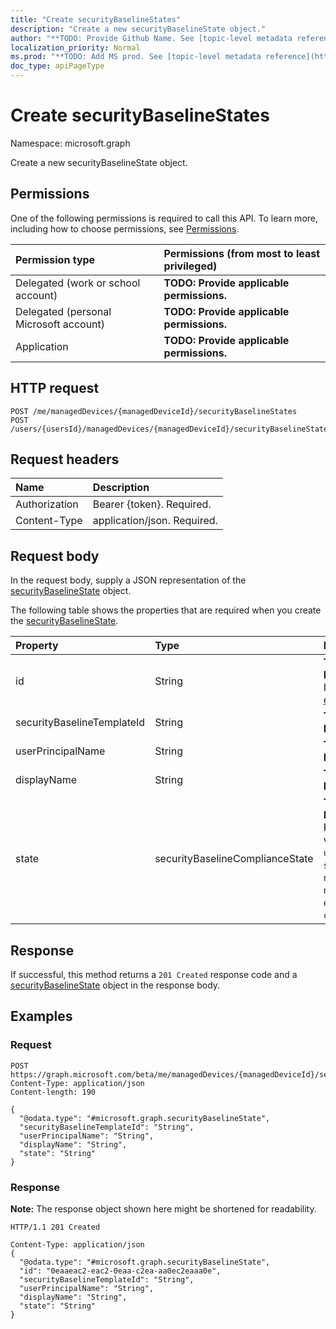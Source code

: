 ```yaml
---
title: "Create securityBaselineStates"
description: "Create a new securityBaselineState object."
author: "**TODO: Provide Github Name. See [topic-level metadata reference](https://msgo.azurewebsites.net/add/document/guidelines/metadata.html#topic-level-metadata)**"
localization_priority: Normal
ms.prod: "**TODO: Add MS prod. See [topic-level metadata reference](https://msgo.azurewebsites.net/add/document/guidelines/metadata.html#topic-level-metadata)**"
doc_type: apiPageType
---
```


# Create securityBaselineStates
Namespace: microsoft.graph

Create a new securityBaselineState object.

## Permissions
One of the following permissions is required to call this API. To learn more, including how to choose permissions, see [Permissions](/graph/permissions-reference).

|Permission type|Permissions (from most to least privileged)|
|:---|:---|
|Delegated (work or school account)|**TODO: Provide applicable permissions.**|
|Delegated (personal Microsoft account)|**TODO: Provide applicable permissions.**|
|Application|**TODO: Provide applicable permissions.**|

## HTTP request

<!-- {
  "blockType": "ignored"
}
-->
``` http
POST /me/managedDevices/{managedDeviceId}/securityBaselineStates
POST /users/{usersId}/managedDevices/{managedDeviceId}/securityBaselineStates
```

## Request headers
|Name|Description|
|:---|:---|
|Authorization|Bearer {token}. Required.|
|Content-Type|application/json. Required.|

## Request body
In the request body, supply a JSON representation of the [securityBaselineState](../resources/intune-securitybaselinestate.md) object.

The following table shows the properties that are required when you create the [securityBaselineState](../resources/intune-securitybaselinestate.md).

|Property|Type|Description|
|:---|:---|:---|
|id|String|**TODO: Add Description** Inherited from [entity](../resources/entity.md)|
|securityBaselineTemplateId|String|**TODO: Add Description**|
|userPrincipalName|String|**TODO: Add Description**|
|displayName|String|**TODO: Add Description**|
|state|securityBaselineComplianceState|**TODO: Add Description**. Possible values are: `unknown`, `secure`, `notApplicable`, `notSecure`, `error`, `conflict`.|



## Response

If successful, this method returns a `201 Created` response code and a [securityBaselineState](../resources/intune-securitybaselinestate.md) object in the response body.

## Examples

### Request
<!-- {
  "blockType": "request",
  "name": "create_securitybaselinestate_from_"
}
-->
``` http
POST https://graph.microsoft.com/beta/me/managedDevices/{managedDeviceId}/securityBaselineStates
Content-Type: application/json
Content-length: 190

{
  "@odata.type": "#microsoft.graph.securityBaselineState",
  "securityBaselineTemplateId": "String",
  "userPrincipalName": "String",
  "displayName": "String",
  "state": "String"
}
```


### Response
**Note:** The response object shown here might be shortened for readability.
<!-- {
  "blockType": "response",
  "truncated": true,
  "@odata.type": "microsoft.graph.securityBaselineState"
}
-->
``` http
HTTP/1.1 201 Created

Content-Type: application/json
{
  "@odata.type": "#microsoft.graph.securityBaselineState",
  "id": "0eaaeac2-eac2-0eaa-c2ea-aa0ec2eaaa0e",
  "securityBaselineTemplateId": "String",
  "userPrincipalName": "String",
  "displayName": "String",
  "state": "String"
}
```

